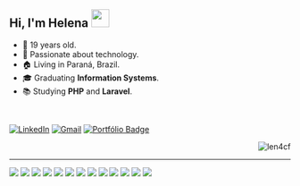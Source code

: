 <!--- Gerado em: 16 de maio de 2024 -->

<h2>Hi, I'm Helena <img width="32" src="./media/outros/handWaving.gif"/></h2> 

- 🎂 19 years old. <br>
- 💚 Passionate about technology. <br>
- 🏠 Living in Paraná, Brazil. <br>
- 🎓 Graduating **Information Systems**. <br>
- 📚 Studying **PHP** and **Laravel**.  <br>

<br>

[![LinkedIn](https://img.shields.io/badge/LinkedIn-0077B5?style=for-the-badge&logo=linkedin&logoColor=white)](https://www.linkedin.com/in/helenacarvalhoferreira/)
[![Gmail](https://img.shields.io/badge/Gmail-333333?style=for-the-badge&logo=gmail&logoColor=red)](mailto:helenacarvalhoferreira05@gmail.com)
[![Portfólio Badge](https://img.shields.io/badge/Portfolio-0A0A0A?style=for-the-badge&logo=devdotto&logoColor=white)](https://lenathedev.vercel.app/)
<p align="right"><img src="https://visitcount.itsvg.in/api?id=len4cf&label=Profile%20Views&color=0&icon=8&pretty=true" alt="len4cf"/></p>
<hr>
<div>
    <img src='https://img.shields.io/badge/Python-3776AB?style=for-the-badge&logo=python&logoColor=white'>
    <img src='https://img.shields.io/badge/HTML5-E34F26?style=for-the-badge&logo=html5&logoColor=white'>
    <img src='https://img.shields.io/badge/CSS3-1572B6?style=for-the-badge&logo=css3&logoColor=white'>
    <img src='https://img.shields.io/badge/JavaScript-F7DF1E?style=for-the-badge&logo=javascript&logoColor=black'>
    <img src='https://img.shields.io/badge/TypeScript-007ACC?style=for-the-badge&logo=typescript&logoColor=white'>
    <img src='https://img.shields.io/badge/Java-ED8B00?style=for-the-badge&logo=openjdk&logoColor=white'>
    <img src='https://img.shields.io/badge/React-20232A?style=for-the-badge&logo=react&logoColor=61DAFB'>
    <img src='https://img.shields.io/badge/Tailwind_CSS-38B2AC?style=for-the-badge&logo=tailwind-css&logoColor=white'>
    <img src='https://img.shields.io/badge/Bootstrap-563D7C?style=for-the-badge&logo=bootstrap&logoColor=white'>
    <img src='https://img.shields.io/badge/styled--components-DB7093?style=for-the-badge&logo=styled-components&logoColor=white'>
    <img src='https://img.shields.io/badge/React_Router-CA4245?style=for-the-badge&logo=react-router&logoColor=white'>
    <img src='https://img.shields.io/badge/MongoDB-4EA94B?style=for-the-badge&logo=mongodb&logoColor=white'>
    <img src='https://img.shields.io/badge/Node.js-43853D?style=for-the-badge&logo=node.js&logoColor=white'>
</div>


